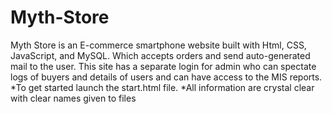 # Myth-Store
Myth Store is an E-commerce smartphone website built with Html, CSS, JavaScript, and MySQL. Which accepts orders and send auto-generated mail to the user. This site has a separate login for admin who can spectate logs of buyers and details of users and can have access to the MIS reports. 
*To get started launch the start.html file. 
*All information are crystal clear with clear names given to files
